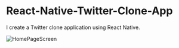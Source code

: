 # React-Native-Twitter-Clone-App
I create a Twitter clone application using React Native.

![HomePageScreen](file:///C:/Users/90546/Desktop/Screenshot_1695595409.png)

